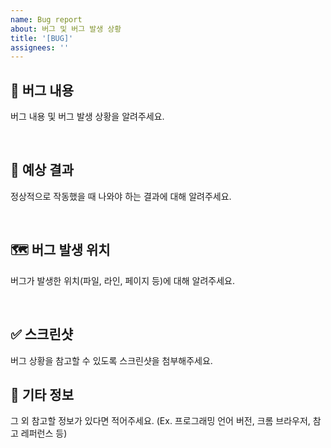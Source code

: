 ```yaml
---
name: Bug report
about: 버그 및 버그 발생 상황
title: '[BUG]'
assignees: ''
---
```


## 🐛 버그 내용

버그 내용 및 버그 발생 상황을 알려주세요.

<br>

## 🌱 예상 결과

정상적으로 작동했을 때 나와야 하는 결과에 대해 알려주세요.

<br>

## 🗺 버그 발생 위치

버그가 발생한 위치(파일, 라인, 페이지 등)에 대해 알려주세요.

<br>

## ✅ 스크린샷

버그 상황을 참고할 수 있도록 스크린샷을 첨부해주세요.

## 📌 기타 정보

그 외 참고할 정보가 있다면 적어주세요.
(Ex. 프로그래밍 언어 버전, 크롬 브라우저, 참고 레퍼런스 등)
